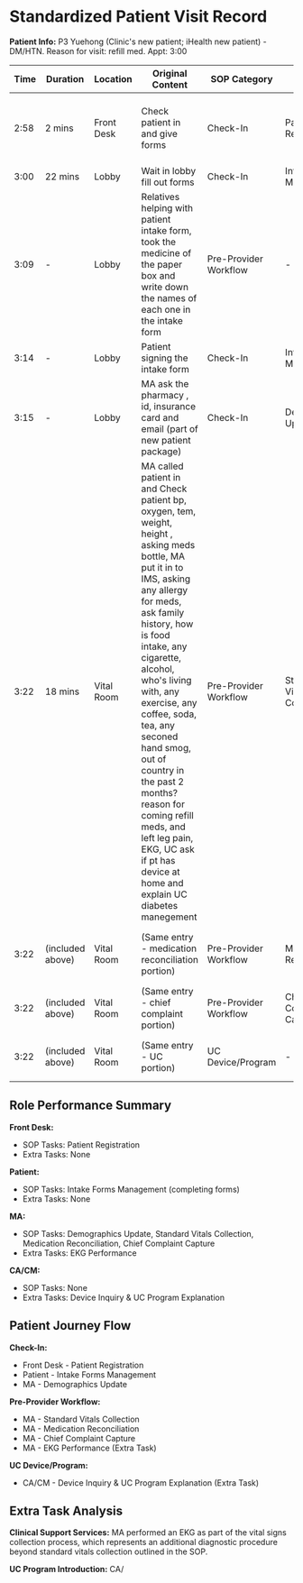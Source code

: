 # Standardized Patient Visit Record

**Patient Info:** P3 Yuehong (Clinic's new patient; iHealth new patient) - DM/HTN. Reason for visit: refill med. Appt: 3:00

| Time | Duration | Location | Original Content | SOP Category | SOP Task | Completed Checklist | Primary Role | Extra Task |
|------|----------|----------|------------------|--------------|----------|-------------------|--------------|------------|
| 2:58 | 2 mins | Front Desk | Check patient in and give forms | Check-In | Patient Registration | ☐ Appointment confirmed<br>☐ Arrival time recorded<br>☐ Patient marked "Arrived" | Front Desk | - |
| 3:00 | 22 mins | Lobby | Wait in lobby fill out forms | Check-In | Intake Forms Management | ☐ Forms provided onsite if needed | Patient | - |
| 3:09 | - | Lobby | Relatives helping with patient intake form, took the medicine of the paper box and write down the names of each one in the intake form | Pre-Provider Workflow | - | - | Patient | - |
| 3:14 | - | Lobby | Patient signing the intake form | Check-In | Intake Forms Management | ☐ Documentation confirmed | Patient | - |
| 3:15 | - | Lobby | MA ask the pharmacy , id, insurance card and email (part of new patient package) | Check-In | Demographics Update | ☐ Phone/email verified<br>☐ Pharmacy confirmed<br>☐ Insurance Scanned/uploaded to EHR | MA | - |
| 3:22 | 18 mins | Vital Room | MA called patient in and Check patient bp, oxygen, tem, weight, height , asking meds bottle, MA put it in to IMS, asking any allergy for meds, ask family history, how is food intake, any cigarette, alcohol, who's living with, any exercise, any coffee, soda, tea, any seconed hand smog, out of country in the past 2 months? reason for coming refill meds, and left leg pain, EKG, UC ask if pt has device at home and explain UC diabetes manegement | Pre-Provider Workflow | Standard Vitals Collection | ☐ ID verified<br>☐ Vitals collected<br>☐ Documented in EHR | MA | EKG Performance |
| 3:22 | (included above) | Vital Room | (Same entry - medication reconciliation portion) | Pre-Provider Workflow | Medication Reconciliation | ☐ Med list reviewed<br>☐ Allergies confirmed<br>☐ EHR updated | MA | - |
| 3:22 | (included above) | Vital Room | (Same entry - chief complaint portion) | Pre-Provider Workflow | Chief Complaint Capture | ☐ Patient ID verified<br>☐ Primary complaint flagged | MA | - |
| 3:22 | (included above) | Vital Room | (Same entry - UC portion) | UC Device/Program | - | - | CA/CM | Device Inquiry & UC Program Explanation |

## Role Performance Summary

**Front Desk:**
- SOP Tasks: Patient Registration
- Extra Tasks: None

**Patient:**
- SOP Tasks: Intake Forms Management (completing forms)
- Extra Tasks: None

**MA:**
- SOP Tasks: Demographics Update, Standard Vitals Collection, Medication Reconciliation, Chief Complaint Capture
- Extra Tasks: EKG Performance

**CA/CM:**
- SOP Tasks: None
- Extra Tasks: Device Inquiry & UC Program Explanation

## Patient Journey Flow

**Check-In:**
- Front Desk - Patient Registration
- Patient - Intake Forms Management
- MA - Demographics Update

**Pre-Provider Workflow:**
- MA - Standard Vitals Collection
- MA - Medication Reconciliation
- MA - Chief Complaint Capture
- MA - EKG Performance (Extra Task)

**UC Device/Program:**
- CA/CM - Device Inquiry & UC Program Explanation (Extra Task)

## Extra Task Analysis

**Clinical Support Services:** MA performed an EKG as part of the vital signs collection process, which represents an additional diagnostic procedure beyond standard vitals collection outlined in the SOP.

**UC Program Introduction:** CA/